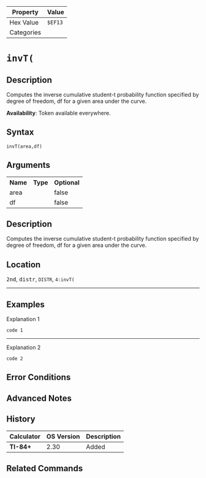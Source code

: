 | Property      | Value |
|---------------|-------|
| Hex Value     | `$EF13`|
| Categories    | <ul></ul> |

# `invT(`

## Description
Computes the inverse cumulative student-t probability function specified by degree of freedom, df for a given area under the curve.


<b>Availability</b>: Token available everywhere.

## Syntax
`invT(area,df)`

## Arguments
<table>
<tr><th>Name</th><th>Type</th><th>Optional</th></tr>

<tr><td>area</td><td></td><td>false</td></tr>

<tr><td>df</td><td></td><td>false</td></tr>

</table>

## Description
Computes the inverse cumulative student-t probability function specified by degree of freedom, df for a given area under the curve.

## Location
<kbd>2nd</kbd>, <kbd>distr</kbd>, `DISTR`, `4:invT(`
<hr>

## Examples

Explanation 1
```ti-basic
code 1
```
---
Explanation 2
```ti-basic
code 2
```

## Error Conditions


## Advanced Notes


## History
| Calculator | OS Version | Description |
|------------|------------|-------------|
| <b>TI-84+</b> | 2.30 | Added

## Related Commands

    